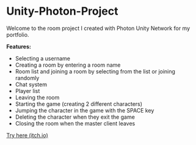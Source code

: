 # Unity-Photon-Project

Welcome to the room project I created with Photon Unity Network for my portfolio. 

**Features:**

- Selecting a username
- Creating a room by entering a room name
- Room list and joining a room by selecting from the list or joining randomly
- Chat system
- Player list
- Leaving the room
- Starting the game (creating 2 different characters)
- Jumping the character in the game with the SPACE key
- Deleting the character when they exit the game
- Closing the room when the master client leaves

[Try here (itch.io)](https://ogzozdemir.itch.io/unity-photon-project)
